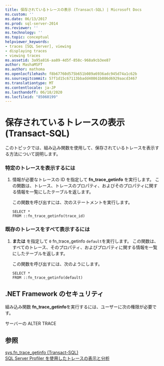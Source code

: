 ```yaml
---
title: 保存されているトレースの表示 (Transact-SQL) | Microsoft Docs
ms.custom: ''
ms.date: 06/13/2017
ms.prod: sql-server-2014
ms.reviewer: ''
ms.technology: ''
ms.topic: conceptual
helpviewer_keywords:
- traces [SQL Server], viewing
- displaying traces
- viewing traces
ms.assetid: 3a95a816-aa89-4d5f-858c-968a9cb3ee87
author: MashaMSFT
ms.author: mathoma
ms.openlocfilehash: f8b67760d575b651b089a6936adc945d74a1c62b
ms.sourcegitcommit: 57f1d15c67113bbadd40861b886d6929aacd3467
ms.translationtype: MT
ms.contentlocale: ja-JP
ms.lasthandoff: 06/18/2020
ms.locfileid: "85060199"
---
```

# <a name="view-a-saved-trace-transact-sql"></a>保存されているトレースの表示 (Transact-SQL)
  このトピックでは、組み込み関数を使用して、保存されているトレースを表示する方法について説明します。  
  
### <a name="to-view-a-specific-trace"></a>特定のトレースを表示するには  
  
1.  情報が必要なトレースの ID を指定して **fn_trace_getinfo** を実行します。 この関数は、トレース、トレースのプロパティ、およびそのプロパティに関する情報を一覧にしたテーブルを返します。  
  
     この関数を呼び出すには、次のステートメントを実行します。  
  
    ```  
    SELECT *  
    FROM ::fn_trace_getinfo(trace_id)  
    ```  
  
### <a name="to-view-all-existing-traces"></a>既存のトレースをすべて表示するには  
  
1.  **または** を指定して `0` fn_trace_getinfo `default`を実行します。 この関数は、すべてのトレース、そのプロパティ、およびプロパティに関する情報を一覧にしたテーブルを返します。  
  
     この関数を呼び出すには、次のようにします。  
  
    ```  
    SELECT *  
    FROM ::fn_trace_getinfo(default)  
    ```  
  
## <a name="net-framework-security"></a>.NET Framework のセキュリティ  
 組み込み関数 **fn_trace_getinfo**を実行するには、ユーザーに次の権限が必要です。  
  
 サーバーの ALTER TRACE  
  
## <a name="see-also"></a>参照  
 [sys.fn_trace_getinfo &#40;Transact-SQL&#41;](/sql/relational-databases/system-functions/sys-fn-trace-getinfo-transact-sql)   
 [SQL Server Profiler を使用したトレースの表示と分析](../../tools/sql-server-profiler/view-and-analyze-traces-with-sql-server-profiler.md)  
  
  
